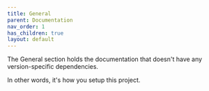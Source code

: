 ```yaml
---
title: General
parent: Documentation
nav_order: 1
has_children: true
layout: default
---
```

The General section holds the documentation that doesn't have any version-specific dependencies.  

In other words, it's how you setup this project.


